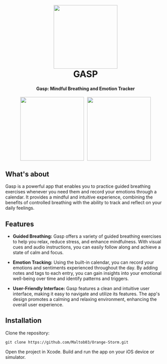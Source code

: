 <h1 align="center">
  <br>
  <a><img src="https://res.cloudinary.com/maltob03/image/upload/v1684680654/1024_b9f2ge.png" width="200"></a>
  <br>
  GASP
  <br>
</h1>

<h4 align="center">Gasp: Mindful Breathing and Emotion Tracker</h4>

<!-- 
<p align="center">
  <a href="https://badge.fury.io/js/electron-markdownify">
    <img src="https://badge.fury.io/js/electron-markdownify.svg"
         alt="Gitter">
  </a>
  <a href="https://gitter.im/amitmerchant1990/electron-markdownify"><img src="https://badges.gitter.im/amitmerchant1990/electron-markdownify.svg"></a>
  <a href="https://saythanks.io/to/bullredeyes@gmail.com">
      <img src="https://img.shields.io/badge/SayThanks.io-%E2%98%BC-1EAEDB.svg">
  </a>
  <a href="https://www.paypal.me/AmitMerchant">
    <img src="https://img.shields.io/badge/$-donate-ff69b4.svg?maxAge=2592000&amp;style=flat">
  </a>
</p>

<p align="center">
  <a href="#key-features">Key Features</a> •
  <a href="#how-to-use">How To Use</a> •
  <a href="#download">Download</a> •
  <a href="#credits">Credits</a> •
  <a href="#related">Related</a> •
  <a href="#license">License</a>
</p>
-->
<div align="center">
<div style="display: flex; justify-content: center;">
  <a><img src="https://res.cloudinary.com/maltob03/image/upload/v1684680552/ControlRoom-2023-05-21-16-47-15_dgir8p.png" width="200"></a>
  <a style="margin-left: 10px;"><img src="https://res.cloudinary.com/maltob03/image/upload/v1684680552/ControlRoom-2023-05-21-16-48-00_dxsitc.png" width="200"></a>
</div>
</div>

## What's about

Gasp is a powerful app that enables you to practice guided breathing exercises whenever you need them and record your emotions through a calendar. It provides a mindful and intuitive experience, combining the benefits of controlled breathing with the ability to track and reflect on your daily feelings.

## Features

* **Guided Breathing:** Gasp offers a variety of guided breathing exercises to help you relax, reduce stress, and enhance mindfulness. With visual cues and audio instructions, you can easily follow along and achieve a state of calm and focus.

* **Emotion Tracking:** Using the built-in calendar, you can record your emotions and sentiments experienced throughout the day. By adding notes and tags to each entry, you can gain insights into your emotional well-being over time and identify patterns and triggers.


* **User-Friendly Interface:** Gasp features a clean and intuitive user interface, making it easy to navigate and utilize its features. The app's design promotes a calming and relaxing environment, enhancing the overall user experience.


## Installation

Clone the repository:

```
git clone https://github.com/Maltob03/Orange-Storm.git
```
Open the project in Xcode.
Build and run the app on your iOS device or simulator.
